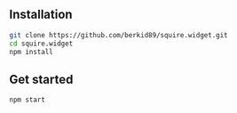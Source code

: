 ## Installation

```bash
git clone https://github.com/berkid89/squire.widget.git
cd squire.widget
npm install
```

## Get started

```bash
npm start
```
